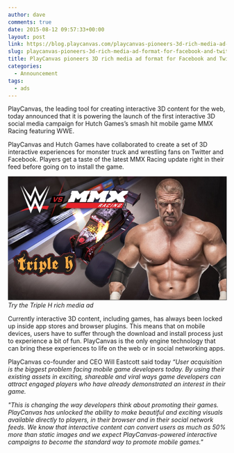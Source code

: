 ```yaml
---
author: dave
comments: true
date: 2015-08-12 09:57:33+00:00
layout: post
link: https://blog.playcanvas.com/playcanvas-pioneers-3d-rich-media-ad-format-for-facebook-and-twitter/
slug: playcanvas-pioneers-3d-rich-media-ad-format-for-facebook-and-twitter
title: PlayCanvas pioneers 3D rich media ad format for Facebook and Twitter
categories:
  - Announcement
tags:
  - ads
---
```


PlayCanvas, the leading tool for creating interactive 3D content for the web, today announced that it is powering the launch of the first interactive 3D social media campaign for Hutch Games’s smash hit mobile game MMX Racing featuring WWE.

PlayCanvas and Hutch Games have collaborated to create a set of 3D interactive experiences for monster truck and wrestling fans on Twitter and Facebook. Players get a taste of the latest MMX Racing update right in their feed before going on to install the game.

[![MMX WWE interactive ad](/assets/media/tripleh.jpg)](https://playcanv.as/p/ika9sdKu/)
<br>_Try the Triple H rich media ad_

Currently interactive 3D content, including games, has always been locked up inside app stores and browser plugins. This means that on mobile devices, users have to suffer through the download and install process just to experience a bit of fun. PlayCanvas is the only engine technology that can bring these experiences to life on the web or in social networking apps.

PlayCanvas co-founder and CEO Will Eastcott said today _“User acquisition is the biggest problem facing mobile game developers today. By using their existing assets in exciting, shareable and viral ways game developers can attract engaged players who have already demonstrated an interest in their game._

_"This is changing the way developers think about promoting their games. PlayCanvas has unlocked the ability to make beautiful and exciting visuals available directly to players, in their browser and in their social network feeds. We know that interactive content can convert users as much as 50% more than static images and we expect PlayCanvas-powered interactive campaigns to become the standard way to promote mobile games."_
